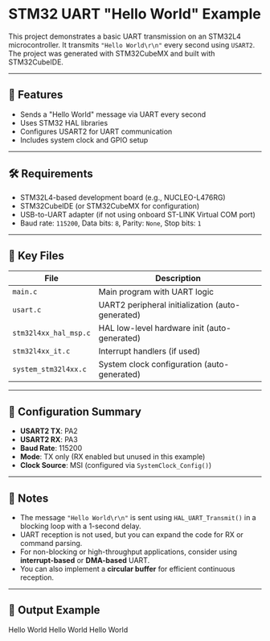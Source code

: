 # STM32 UART "Hello World" Example

This project demonstrates a basic UART transmission on an STM32L4 microcontroller. It transmits `"Hello World\r\n"` every second using `USART2`. The project was generated with STM32CubeMX and built with STM32CubeIDE.

---

## 🚀 Features

- Sends a "Hello World" message via UART every second
- Uses STM32 HAL libraries
- Configures USART2 for UART communication
- Includes system clock and GPIO setup

---

## 🛠 Requirements

- STM32L4-based development board (e.g., NUCLEO-L476RG)
- STM32CubeIDE (or STM32CubeMX for configuration)
- USB-to-UART adapter (if not using onboard ST-LINK Virtual COM port)
- Baud rate: `115200`, Data bits: `8`, Parity: `None`, Stop bits: `1`

---

## 📁 Key Files

| File                      | Description                                      |
|---------------------------|--------------------------------------------------|
| `main.c`                  | Main program with UART logic                     |
| `usart.c`                 | UART2 peripheral initialization (auto-generated) |
| `stm32l4xx_hal_msp.c`     | HAL low-level hardware init (auto-generated)     |
| `stm32l4xx_it.c`          | Interrupt handlers (if used)                     |
| `system_stm32l4xx.c`      | System clock configuration (auto-generated)      |

---

## 🔧 Configuration Summary

- **USART2 TX**: PA2  
- **USART2 RX**: PA3  
- **Baud Rate**: 115200  
- **Mode**: TX only (RX enabled but unused in this example)  
- **Clock Source**: MSI (configured via `SystemClock_Config()`)

---

## 🧠 Notes

- The message `"Hello World\r\n"` is sent using `HAL_UART_Transmit()` in a blocking loop with a 1-second delay.
- UART reception is not used, but you can expand the code for RX or command parsing.
- For non-blocking or high-throughput applications, consider using **interrupt-based** or **DMA-based** UART.
- You can also implement a **circular buffer** for efficient continuous reception.

---

## 🧪 Output Example

Hello World
Hello World
Hello World

